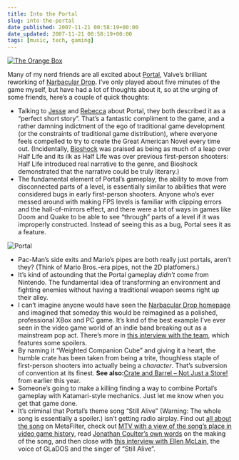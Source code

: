 ```yaml
---
title: Into the Portal
slug: into-the-portal
date_published: 2007-11-21 00:58:19+00:00
date_updated: 2007-11-21 00:58:19+00:00
tags: [music, tech, gaming]
---
```

[![The Orange Box](/images/orange-box.jpg)](http://www.amazon.com/exec/obidos/ASIN/B000PS2XES/2020-20)

Many of my nerd friends are all excited about [Portal](http://orange.half-life2.com/portal.html), Valve’s brilliant reworking of [Narbacular Drop](http://en.wikipedia.org/wiki/Narbacular_Drop). I’ve only played about five minutes of the game myself, but have had a lot of thoughts about it, so at the urging of some friends, here’s a couple of quick thoughts:

- Talking to [Jesse](http://blog.jjg.net/) and [Rebecca](http://www.rebeccablood.net/) about Portal, they both described it as a “perfect short story”. That’s a fantastic compliment to the game, and a rather damning indictment of the ego of traditional game development (or the constraints of traditional game distribution), where everyone feels compelled to try to create the Great American Novel every time out. (Incidentally, [Bioshock](http://www.amazon.com/exec/obidos/ASIN/B000MK694E/2020-20) was praised as being as much of a leap over Half Life and its ilk as Half Life was over previous first-person shooters: Half Life introduced real narrative to the genre, and Bioshock demonstrated that the narrative could be truly literary.)
- The fundamental element of Portal’s gameplay, the ability to move from disconnected parts of a level, is essentially similar to abilities that were considered bugs in early first-person shooters. Anyone who’s ever messed around with making FPS levels is familiar with clipping errors and the hall-of-mirrors effect, and there were a lot of ways in games like Doom and Quake to be able to see “through” parts of a level if it was improperly constructed. Instead of seeing this as a bug, Portal sees it as a feature.

![Portal](/images/portal-logo.gif)

- Pac-Man’s side exits and Mario’s pipes are both really just portals, aren’t they? (Think of Mario Bros.-era pipes, not the 2D platfomers.)
- It’s kind of astounding that the Portal gameplay *didn’t* come from Nintendo. The fundamental idea of transforming an environment and fighting enemies without having a traditional weapon seems right up their alley.
- I can’t imagine anyone would have seen the [Narbacular Drop homepage](http://www.nuclearmonkeysoftware.com/) and imagined that someday this would be reimagined as a polished, professional XBox and PC game. It’s kind of the best example I’ve ever seen in the video game world of an indie band breaking out as a mainstream pop act. There’s more in [this interview with the team](http://www.rockpapershotgun.com/?p=524), which features some spoilers.
- By naming it “Weighted Companion Cube” and giving it a heart, the humble crate has been taken from being a trite, thoughless staple of first-person shooters into actually being a *character*. That’s subversion of convention at its finest. **See also:**[Crate and Barrel – Not Just a Store!](/2007/07/crate-and-barrel-not-just-a-store.html) from earlier this year.
- Someone’s going to make a killing finding a way to combine Portal’s gameplay with Katamari-style mechanics. Just let me know when you get that game done.
- It’s criminal that Portal’s theme song “Still Alive” (Warning: The whole song is essentially a spoiler.) isn’t getting radio airplay. Find out [all about the song](http://www.metafilter.com/66268/This-was-a-triumph) on MetaFilter, check out [MTV with a view of the song’s place in video game history](http://multiplayerblog.mtv.com/2007/10/22/the-story-behind-that-portal-song-its-place-in-video-game-history-and-some-delicious-snacks/), read [Jonathan Coulter’s own words](http://www.gametrailers.com/player/usermovies/116006.html) on the making of the song, and then close with [this interview with Ellen McLain](http://pc.ign.com/articles/831/831893p1.html), the voice of GLaDOS and the singer of “Still Alive”.
